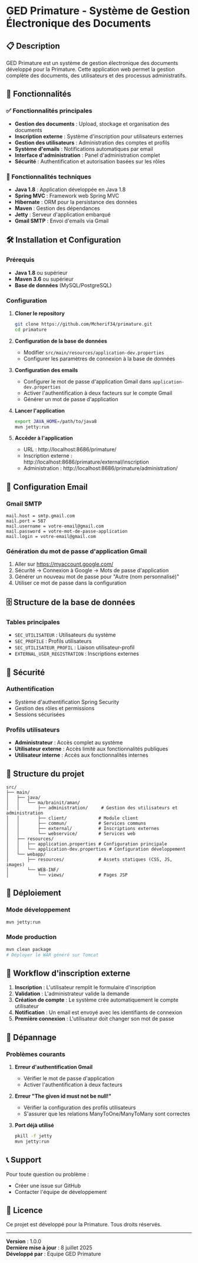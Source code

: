 # GED Primature - Système de Gestion Électronique des Documents

## 📋 Description

GED Primature est un système de gestion électronique des documents développé pour la Primature. Cette application web permet la gestion complète des documents, des utilisateurs et des processus administratifs.

## 🚀 Fonctionnalités

### ✅ Fonctionnalités principales
- **Gestion des documents** : Upload, stockage et organisation des documents
- **Inscription externe** : Système d'inscription pour utilisateurs externes
- **Gestion des utilisateurs** : Administration des comptes et profils
- **Système d'emails** : Notifications automatiques par email
- **Interface d'administration** : Panel d'administration complet
- **Sécurité** : Authentification et autorisation basées sur les rôles

### 🔧 Fonctionnalités techniques
- **Java 1.8** : Application développée en Java 1.8
- **Spring MVC** : Framework web Spring MVC
- **Hibernate** : ORM pour la persistance des données
- **Maven** : Gestion des dépendances
- **Jetty** : Serveur d'application embarqué
- **Gmail SMTP** : Envoi d'emails via Gmail

## 🛠️ Installation et Configuration

### Prérequis
- **Java 1.8** ou supérieur
- **Maven 3.6** ou supérieur
- **Base de données** (MySQL/PostgreSQL)

### Configuration

1. **Cloner le repository**
   ```bash
   git clone https://github.com/Mcherif34/primature.git
   cd primature
   ```

2. **Configuration de la base de données**
   - Modifier `src/main/resources/application-dev.properties`
   - Configurer les paramètres de connexion à la base de données

3. **Configuration des emails**
   - Configurer le mot de passe d'application Gmail dans `application-dev.properties`
   - Activer l'authentification à deux facteurs sur le compte Gmail
   - Générer un mot de passe d'application

4. **Lancer l'application**
   ```bash
   export JAVA_HOME=/path/to/java8
   mvn jetty:run
   ```

5. **Accéder à l'application**
   - URL : http://localhost:8686/primature/
   - Inscription externe : http://localhost:8686/primature/external/inscription
   - Administration : http://localhost:8686/primature/administration/

## 📧 Configuration Email

### Gmail SMTP
```properties
mail.host = smtp.gmail.com
mail.port = 587
mail.username = votre-email@gmail.com
mail.password = votre-mot-de-passe-application
mail.login = votre-email@gmail.com
```

### Génération du mot de passe d'application Gmail
1. Aller sur https://myaccount.google.com/
2. Sécurité → Connexion à Google → Mots de passe d'application
3. Générer un nouveau mot de passe pour "Autre (nom personnalisé)"
4. Utiliser ce mot de passe dans la configuration

## 🗄️ Structure de la base de données

### Tables principales
- `SEC_UTILISATEUR` : Utilisateurs du système
- `SEC_PROFILE` : Profils utilisateurs
- `SEC_UTILISATEUR_PROFIL` : Liaison utilisateur-profil
- `EXTERNAL_USER_REGISTRATION` : Inscriptions externes

## 🔐 Sécurité

### Authentification
- Système d'authentification Spring Security
- Gestion des rôles et permissions
- Sessions sécurisées

### Profils utilisateurs
- **Administrateur** : Accès complet au système
- **Utilisateur externe** : Accès limité aux fonctionnalités publiques
- **Utilisateur interne** : Accès aux fonctionnalités internes

## 📁 Structure du projet

```
src/
├── main/
│   ├── java/
│   │   └── ma/brainit/aman/
│   │       ├── administration/     # Gestion des utilisateurs et administration
│   │       ├── client/            # Module client
│   │       ├── commun/            # Services communs
│   │       ├── external/          # Inscriptions externes
│   │       └── webservice/        # Services web
│   ├── resources/
│   │   ├── application.properties # Configuration principale
│   │   └── application-dev.properties # Configuration développement
│   └── webapp/
│       ├── resources/             # Assets statiques (CSS, JS, images)
│       └── WEB-INF/
│           └── views/             # Pages JSP
```

## 🚀 Déploiement

### Mode développement
```bash
mvn jetty:run
```

### Mode production
```bash
mvn clean package
# Déployer le WAR généré sur Tomcat
```

## 📝 Workflow d'inscription externe

1. **Inscription** : L'utilisateur remplit le formulaire d'inscription
2. **Validation** : L'administrateur valide la demande
3. **Création de compte** : Le système crée automatiquement le compte utilisateur
4. **Notification** : Un email est envoyé avec les identifiants de connexion
5. **Première connexion** : L'utilisateur doit changer son mot de passe

## 🔧 Dépannage

### Problèmes courants

1. **Erreur d'authentification Gmail**
   - Vérifier le mot de passe d'application
   - Activer l'authentification à deux facteurs

2. **Erreur "The given id must not be null!"**
   - Vérifier la configuration des profils utilisateurs
   - S'assurer que les relations ManyToOne/ManyToMany sont correctes

3. **Port déjà utilisé**
   ```bash
   pkill -f jetty
   mvn jetty:run
   ```

## 📞 Support

Pour toute question ou problème :
- Créer une issue sur GitHub
- Contacter l'équipe de développement

## 📄 Licence

Ce projet est développé pour la Primature. Tous droits réservés.

---

**Version** : 1.0.0  
**Dernière mise à jour** : 8 juillet 2025  
**Développé par** : Équipe GED Primature 